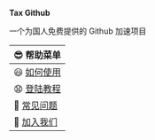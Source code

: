 **Tax Github**

一个为国人免费提供的 Github 加速项目

😎 帮助菜单 |
-- |
😃 [如何使用](./docs/usage.md) |
😧 [登陆教程](./docs/login.md) |
🤔 [常见问题](./docs/faq.md) |
🤗 [加入我们](./docs/join.md) |
